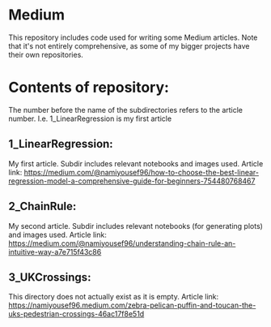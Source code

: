 # Medium
This repository includes code used for writing some Medium articles. Note that it's not entirely comprehensive, as some of my bigger projects have their own repositories.

# Contents of repository:

The number before the name of the subdirectories refers to the article number. I.e. 1_LinearRegression is my first article

## 1_LinearRegression:
My first article. Subdir includes relevant notebooks and images used.
Article link: https://medium.com/@namiyousef96/how-to-choose-the-best-linear-regression-model-a-comprehensive-guide-for-beginners-754480768467

## 2_ChainRule:
My second article. Subdir includes relevant notebooks (for generating plots) and images used.
Article link: https://medium.com/@namiyousef96/understanding-chain-rule-an-intuitive-way-a7e715f43c86

## 3_UKCrossings:
This directory does not actually exist as it is empty.
Article link: https://namiyousef96.medium.com/zebra-pelican-puffin-and-toucan-the-uks-pedestrian-crossings-46ac17f8e51d
